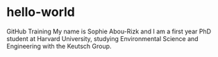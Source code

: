 # hello-world
GitHub Training
My name is Sophie Abou-Rizk and I am a first year PhD student at Harvard University, studying Environmental Science and Engineering with the Keutsch Group. 
